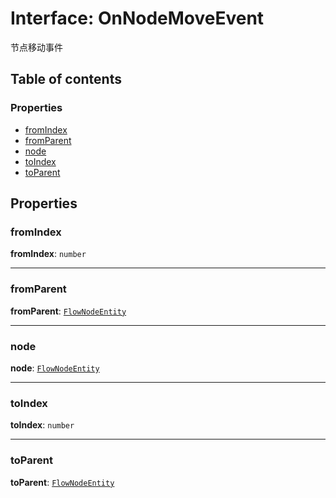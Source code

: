 # Interface: OnNodeMoveEvent

节点移动事件

## Table of contents

### Properties

* [fromIndex](/en/auto-docs/fixed-layout-editor/interfaces/OnNodeMoveEvent.md#fromindex)
* [fromParent](/en/auto-docs/fixed-layout-editor/interfaces/OnNodeMoveEvent.md#fromparent)
* [node](/en/auto-docs/fixed-layout-editor/interfaces/OnNodeMoveEvent.md#node)
* [toIndex](/en/auto-docs/fixed-layout-editor/interfaces/OnNodeMoveEvent.md#toindex)
* [toParent](/en/auto-docs/fixed-layout-editor/interfaces/OnNodeMoveEvent.md#toparent)

## Properties

### fromIndex

**fromIndex**: `number`

***

### fromParent

**fromParent**: [`FlowNodeEntity`](/en/auto-docs/fixed-layout-editor/classes/FlowNodeEntity-1.md)

***

### node

**node**: [`FlowNodeEntity`](/en/auto-docs/fixed-layout-editor/classes/FlowNodeEntity-1.md)

***

### toIndex

**toIndex**: `number`

***

### toParent

**toParent**: [`FlowNodeEntity`](/en/auto-docs/fixed-layout-editor/classes/FlowNodeEntity-1.md)
